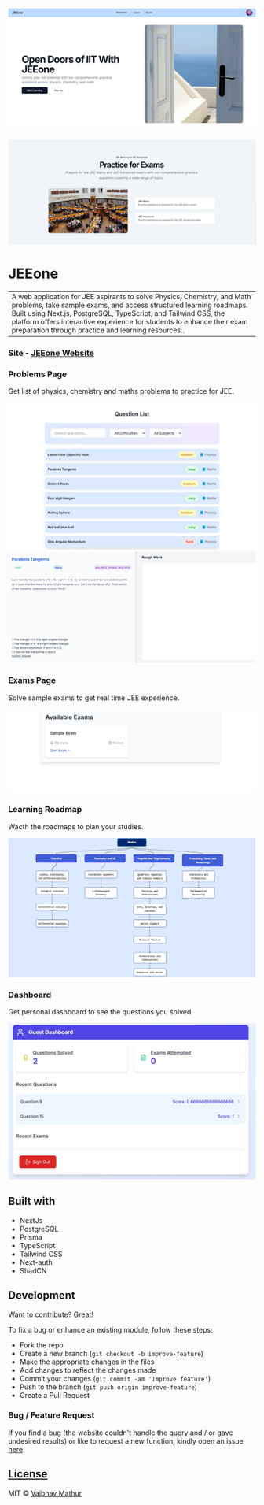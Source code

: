 # ![JEEone](https://github.com/VaibhavMathur-2003/JEEone/blob/main/public/assets/Landing1.webp)
![](https://github.com/VaibhavMathur-2003/JEEone/blob/main/public/assets/Landing2.webp)
# JEEone
<table>
<tr>
<td>
  A web application for JEE aspirants to solve Physics, Chemistry, and Math problems, take sample exams, and access structured learning roadmaps. Built using Next.js, PostgreSQL, TypeScript, and Tailwind CSS, the platform offers interactive experience for students to enhance their exam preparation through practice and learning resources..
</td>
</tr>
</table>


### Site - [JEEone Website](https://jeeone.vercel.app/)


### Problems Page
Get list of physics, chemistry and maths problems to practice for JEE.

![](https://github.com/VaibhavMathur-2003/JEEone/blob/main/public/assets/Questions.webp)
![](https://github.com/VaibhavMathur-2003/JEEone/blob/main/public/assets/solve.webp)

### Exams Page
Solve sample exams to get real time JEE experience.

![](https://github.com/VaibhavMathur-2003/JEEone/blob/main/public/assets/Exams.webp)

### Learning Roadmap
Wacth the roadmaps to plan your studies.

![](https://github.com/VaibhavMathur-2003/JEEone/blob/main/public/assets/Learn.webp)


### Dashboard
Get personal dashboard to see the questions you solved.

![](https://github.com/VaibhavMathur-2003/JEEone/blob/main/public/assets/dashboard.webp)

## Built with 

- NextJs
- PostgreSQL
- Prisma
- TypeScript
- Tailwind CSS
- Next-auth
- ShadCN


## Development
Want to contribute? Great!

To fix a bug or enhance an existing module, follow these steps:

- Fork the repo
- Create a new branch (`git checkout -b improve-feature`)
- Make the appropriate changes in the files
- Add changes to reflect the changes made
- Commit your changes (`git commit -am 'Improve feature'`)
- Push to the branch (`git push origin improve-feature`)
- Create a Pull Request 

### Bug / Feature Request

If you find a bug (the website couldn't handle the query and / or gave undesired results) or like to request a new function, kindly open an issue [here](https://github.com/VaibhavMathur-2003/JEEone/issues).


## [License](https://github.com/VaibhavMathur-2003/JEEone/LICENSE.md)

MIT © [Vaibhav Mathur](https://github.com/VaibhavMathur-2003)
